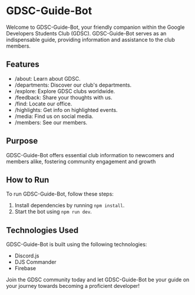# GDSC-Guide-Bot

Welcome to GDSC-Guide-Bot, your friendly companion within the Google Developers Students Club (GDSC). GDSC-Guide-Bot serves as an indispensable guide, providing information and assistance to the club members.

## Features

- /about: Learn about GDSC.
- /departments: Discover our club's departments.
- /explore: Explore GDSC clubs worldwide.
- /feedback: Share your thoughts with us.
- /find: Locate our office.
- /highlights: Get info on highlighted events.
- /media: Find us on social media.
- /members: See our members.

## Purpose

GDSC-Guide-Bot offers essential club information to newcomers and members alike, fostering community engagement and growth

## How to Run

To run GDSC-Guide-Bot, follow these steps:
1. Install dependencies by running `npm install`.
2. Start the bot using `npm run dev`.

## Technologies Used

GDSC-Guide-Bot is built using the following technologies:
- Discord.js
- DJS Commander
- Firebase

Join the GDSC community today and let GDSC-Guide-Bot be your guide on your journey towards becoming a proficient developer!
